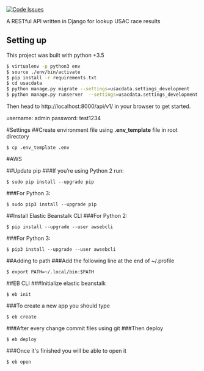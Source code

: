 [![Code Issues](https://www.quantifiedcode.com/api/v1/project/da548768516a41a29c2f7b38448c14d9/badge.svg)](https://www.quantifiedcode.com/app/project/da548768516a41a29c2f7b38448c14d9)

A RESTful API written in Django for lookup USAC race results


## Setting up
This project was built with python +3.5

```bash
$ virtualenv -p python3 env
$ source ./env/bin/activate
$ pip install -r requirements.txt
$ cd usacdata
$ python manage.py migrate --settings=usacdata.settings_development
$ python manage.py runserver  --settings=usacdata.settings_development
```

Then head to http://localhost:8000/api/v1/ in your browser to get started.

username: admin
password: test1234

#Settings
##Create environment file using **.env_template** file in root directory
    
    $ cp .env_template .env


#AWS

##Update pip
###If you’re using Python 2 run:

	$ sudo pip install --upgrade pip

###For Python 3:

	$ sudo pip3 install --upgrade pip

##Install Elastic Beanstalk CLI
###For Python 2:

	$ pip install --upgrade --user awsebcli

###For Python 3:

	$ pip3 install --upgrade --user awsebcli

##Adding to path
###Add the following line at the end of ~/.profile

	$ export PATH=~/.local/bin:$PATH


##EB CLI
###Initialize elastic beanstalk

    $ eb init
    
###To create a new app you should type

    $ eb create
    
###After every change commit files using git
###Then deploy

    $ eb deploy
    
###Once it's finished you will be able to open it

    $ eb open
